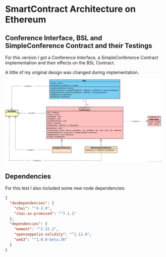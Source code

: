 # SmartContract Architecture on Ethereum

## Conference Interface, BSL and SimpleConference Contract and their Testings

For this version I got a Conference Interface, a SimpleConference Contract implementation and their effects on the BSL Contract.

A little of my original design was changed during implementation.

![ClassDiagram](/ClassDiagram.png "New Diagram")

## Dependencies

For this test I also included some new node dependencies:

```JSON
{
  "devDependencies": {
    "chai": "^4.2.0",
    "chai-as-promised": "^7.1.1"
  },
  "dependencies": {
    "moment": "^2.22.2",
    "openzeppelin-solidity": "^1.12.0",
    "web3": "^1.0.0-beta.36"
  }
}
```
